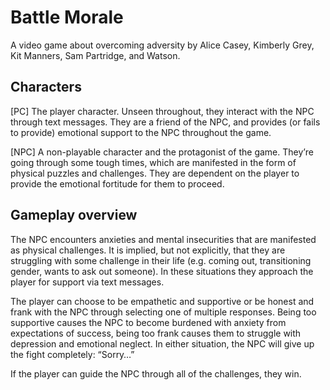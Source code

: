 # Battle Morale
A video game about overcoming adversity by Alice Casey, Kimberly Grey, Kit Manners, Sam Partridge, and Watson.

## Characters

[PC]
The player character. Unseen throughout, they interact with the NPC through text messages. They are a friend of the NPC, and provides (or fails to provide) emotional support to the NPC throughout the game. 

[NPC]
A non-playable character and the protagonist of the game. They’re going through some tough times, which are manifested in the form of physical puzzles and challenges. They are dependent on the player to provide the emotional fortitude for them to proceed. 

## Gameplay overview

The NPC encounters anxieties and mental insecurities that are manifested as physical challenges. It is implied, but not explicitly, that they are struggling with some challenge in their life (e.g. coming out, transitioning gender, wants to ask out someone). In these situations they approach the player for support via text messages. 

The player can choose to be empathetic and supportive or be honest and frank with the NPC through selecting one of multiple responses. Being too supportive causes the NPC to become burdened with anxiety from expectations of success, being too frank causes them to struggle with depression and emotional neglect. In either situation, the NPC will give up the fight completely: “Sorry…”

If the player can guide the NPC through all of the challenges, they win. 
